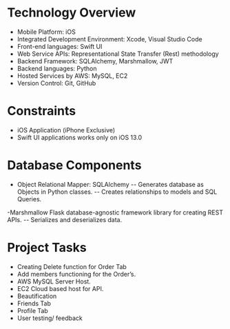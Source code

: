 # Technology Overview
- Mobile Platform: iOS
- Integrated Development Environment: Xcode, Visual Studio Code
- Front-end languages: Swift UI
- Web Service APIs: Representational State Transfer (Rest) methodology
- Backend Framework: SQLAlchemy, Marshmallow,  JWT
- Backend languages: Python
- Hosted Services by AWS: MySQL, EC2
- Version Control: Git, GitHub

# Constraints
- iOS Application (iPhone Exclusive)
- Swift UI applications works only on iOS 13.0

# Database Components
- Object Relational Mapper: SQLAlchemy
-- Generates database as Objects in Python classes.
-- Creates relationships to models and SQL Queries.

-Marshmallow Flask  database-agnostic framework library for creating REST APIs.
-- Serializes and deserializes data.

# Project Tasks
- Creating Delete function for Order Tab
- Add members functioning for the Order’s.
- AWS MySQL Server Host.
- EC2 Cloud based host for API.
- Beautification
- Friends Tab 
- Profile Tab
- User testing/ feedback
